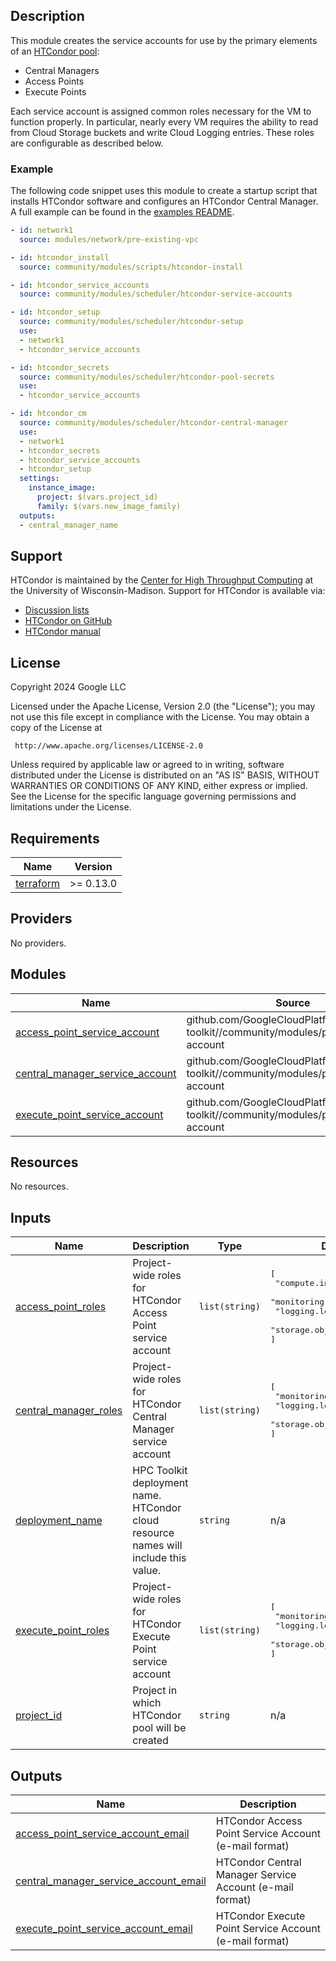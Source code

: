 ## Description

This module creates the service accounts for use by the primary elements of an
[HTCondor pool][pool]:

- Central Managers
- Access Points
- Execute Points

Each service account is assigned common roles necessary for the VM to function
properly. In particular, nearly every VM requires the ability to read from Cloud
Storage buckets and write Cloud Logging entries. These roles are configurable
as described below.

[pool]: https://htcondor.readthedocs.io/en/latest/admin-manual/introduction-admin-manual.html#the-different-roles-a-machine-can-play

### Example

The following code snippet uses this module to create a startup script that
installs HTCondor software and configures an HTCondor Central Manager. A full
example can be found in the [examples README][htc-example].

[htc-example]: ../../../../examples/README.md#htc-htcondoryaml--

```yaml
- id: network1
  source: modules/network/pre-existing-vpc

- id: htcondor_install
  source: community/modules/scripts/htcondor-install

- id: htcondor_service_accounts
  source: community/modules/scheduler/htcondor-service-accounts

- id: htcondor_setup
  source: community/modules/scheduler/htcondor-setup
  use:
  - network1
  - htcondor_service_accounts

- id: htcondor_secrets
  source: community/modules/scheduler/htcondor-pool-secrets
  use:
  - htcondor_service_accounts

- id: htcondor_cm
  source: community/modules/scheduler/htcondor-central-manager
  use:
  - network1
  - htcondor_secrets
  - htcondor_service_accounts
  - htcondor_setup
  settings:
    instance_image:
      project: $(vars.project_id)
      family: $(vars.new_image_family)
  outputs:
  - central_manager_name
```

## Support

HTCondor is maintained by the [Center for High Throughput Computing][chtc] at
the University of Wisconsin-Madison. Support for HTCondor is available via:

- [Discussion lists](https://htcondor.org/mail-lists/)
- [HTCondor on GitHub](https://github.com/htcondor/htcondor/)
- [HTCondor manual](https://htcondor.readthedocs.io/en/latest/)

[chtc]: https://chtc.cs.wisc.edu/

## License

<!-- BEGINNING OF PRE-COMMIT-TERRAFORM DOCS HOOK -->
Copyright 2024 Google LLC

Licensed under the Apache License, Version 2.0 (the "License");
you may not use this file except in compliance with the License.
You may obtain a copy of the License at

     http://www.apache.org/licenses/LICENSE-2.0

Unless required by applicable law or agreed to in writing, software
distributed under the License is distributed on an "AS IS" BASIS,
WITHOUT WARRANTIES OR CONDITIONS OF ANY KIND, either express or implied.
See the License for the specific language governing permissions and
limitations under the License.

## Requirements

| Name | Version |
|------|---------|
| <a name="requirement_terraform"></a> [terraform](#requirement\_terraform) | >= 0.13.0 |

## Providers

No providers.

## Modules

| Name | Source | Version |
|------|--------|---------|
| <a name="module_access_point_service_account"></a> [access\_point\_service\_account](#module\_access\_point\_service\_account) | github.com/GoogleCloudPlatform/hpc-toolkit//community/modules/project/service-account | v1.29.0&depth=1 |
| <a name="module_central_manager_service_account"></a> [central\_manager\_service\_account](#module\_central\_manager\_service\_account) | github.com/GoogleCloudPlatform/hpc-toolkit//community/modules/project/service-account | v1.29.0&depth=1 |
| <a name="module_execute_point_service_account"></a> [execute\_point\_service\_account](#module\_execute\_point\_service\_account) | github.com/GoogleCloudPlatform/hpc-toolkit//community/modules/project/service-account | v1.29.0&depth=1 |

## Resources

No resources.

## Inputs

| Name | Description | Type | Default | Required |
|------|-------------|------|---------|:--------:|
| <a name="input_access_point_roles"></a> [access\_point\_roles](#input\_access\_point\_roles) | Project-wide roles for HTCondor Access Point service account | `list(string)` | <pre>[<br>  "compute.instanceAdmin.v1",<br>  "monitoring.metricWriter",<br>  "logging.logWriter",<br>  "storage.objectViewer"<br>]</pre> | no |
| <a name="input_central_manager_roles"></a> [central\_manager\_roles](#input\_central\_manager\_roles) | Project-wide roles for HTCondor Central Manager service account | `list(string)` | <pre>[<br>  "monitoring.metricWriter",<br>  "logging.logWriter",<br>  "storage.objectViewer"<br>]</pre> | no |
| <a name="input_deployment_name"></a> [deployment\_name](#input\_deployment\_name) | HPC Toolkit deployment name. HTCondor cloud resource names will include this value. | `string` | n/a | yes |
| <a name="input_execute_point_roles"></a> [execute\_point\_roles](#input\_execute\_point\_roles) | Project-wide roles for HTCondor Execute Point service account | `list(string)` | <pre>[<br>  "monitoring.metricWriter",<br>  "logging.logWriter",<br>  "storage.objectViewer"<br>]</pre> | no |
| <a name="input_project_id"></a> [project\_id](#input\_project\_id) | Project in which HTCondor pool will be created | `string` | n/a | yes |

## Outputs

| Name | Description |
|------|-------------|
| <a name="output_access_point_service_account_email"></a> [access\_point\_service\_account\_email](#output\_access\_point\_service\_account\_email) | HTCondor Access Point Service Account (e-mail format) |
| <a name="output_central_manager_service_account_email"></a> [central\_manager\_service\_account\_email](#output\_central\_manager\_service\_account\_email) | HTCondor Central Manager Service Account (e-mail format) |
| <a name="output_execute_point_service_account_email"></a> [execute\_point\_service\_account\_email](#output\_execute\_point\_service\_account\_email) | HTCondor Execute Point Service Account (e-mail format) |
<!-- END OF PRE-COMMIT-TERRAFORM DOCS HOOK -->
